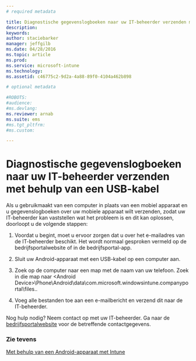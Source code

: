 ```yaml
---
# required metadata

title: Diagnostische gegevenslogboeken naar uw IT-beheerder verzenden met behulp van een USB-kabel | Microsoft Intune
description:
keywords:
author: staciebarker
manager: jeffgilb
ms.date: 04/28/2016
ms.topic: article
ms.prod:
ms.service: microsoft-intune
ms.technology:
ms.assetid: c46775c2-9d2a-4a88-89f0-4104a462b898

# optional metadata

#ROBOTS:
#audience:
#ms.devlang:
ms.reviewer: arnab
ms.suite: ems
#ms.tgt_pltfrm:
#ms.custom:

---
```



# Diagnostische gegevenslogboeken naar uw IT-beheerder verzenden met behulp van een USB-kabel

Als u gebruikmaakt van een computer in plaats van een mobiel apparaat en u gegevenslogboeken over uw mobiele apparaat wilt verzenden, zodat uw IT-beheerder kan vaststellen wat het probleem is en dit kan oplossen, doorloopt u de volgende stappen:

1.  Voordat u begint, moet u ervoor zorgen dat u over het e-mailadres van de IT-beheerder beschikt. Het wordt normaal gesproken vermeld op de bedrijfsportalwebsite of in de bedrijfsportal-app.

2.  Sluit uw Android-apparaat met een USB-kabel op een computer aan.

3.  Zoek op de computer naar een map met de naam van uw telefoon. Zoek in die map naar &lt;Android Device&gt;\Phone\Android\data\com.microsoft.windowsintune.companyportal\files\.\.

4.  Voeg alle bestanden toe aan een e-mailbericht en verzend dit naar de IT-beheerder.

Nog hulp nodig? Neem contact op met uw IT-beheerder. Ga naar de [bedrijfsportalwebsite](http://portal.manage.microsoft.com) voor de betreffende contactgegevens.

### Zie tevens
[Met behulp van een Android-apparaat met Intune](using-your-android-device-with-intune.md)

<!--HONumber=Jun16_HO2-->


